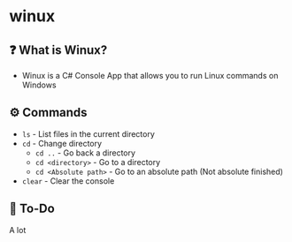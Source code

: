 # winux

## ❓ What is Winux?

- Winux is a C# Console App that allows you to run Linux commands on Windows

## ⚙ Commands

- `ls` - List files in the current directory
- `cd` - Change directory
    - `cd ..` - Go back a directory
    - `cd <directory>` - Go to a directory
    - `cd <Absolute path>` - Go to an absolute path (Not absolute finished)
- `clear` - Clear the console

## 📝 To-Do

A lot